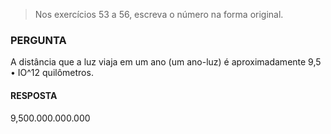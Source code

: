 > Nos exercícios 53 a 56, escreva o número na forma
original.

### PERGUNTA 

A distância que a luz viaja em um ano (um ano-luz) é aproximadamente 9,5 • IO^12 quilômetros.

#### RESPOSTA

9,500.000.000.000
